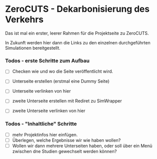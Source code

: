 # ZeroCUTS - Dekarbonisierung des Verkehrs

Das ist mal ein erster, leerer Rahmen für die Projektseite zu ZeroCUTS.

In Zukunft werden hier dann die Links zu den einzelnen durchgeführten Simulationen bereitgestellt.

### Todos - erste Schritte zum Aufbau
- [ ] Checken wie und wo die Seite veröffentlicht wird.
- [ ] Unterseite erstellen (erstmal eine Dummy Seite)
- [ ] Unterseite verlinken von hier
- [ ] zweite Unterseite erstellen mit Rediret zu SimWrapper
- [ ] zweite Unterseite verlinken von hier


### Todos - "Inhaltliche" Schritte
- [ ] mehr Projektinfos hier einfügen.
- [ ] Überlegen, welche Ergebnisse wir wie haben wollen?
- [ ] Wollen wir dann mehrere Unterseiten haben, oder soll über ein Menü zwischen dne Studien gewechselt werden können?
